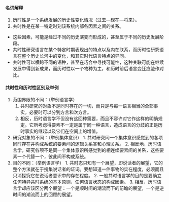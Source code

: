 #### 名词解释
1. 历时性是一个系统发展的历史性变化情况（过去—现在—将来）。
2. 共时性是在某一特定时刻该系统内部各因素之间的关系。
- 这些因素，可能是经过不同的历史演变而形成的，甚至属于不同的历史发展阶段。
- 共时性研究语言在某个特定时期表现出的特点以及内在联系，而历时性研究语言在整个历史长河中的变化，和其它时代语言特点的异同。
- 共时性可以横跨不同的语种，甚至在巧合中寻找可能性，这种关联可能在继续发展中得到新成果，而历时性以一个物种为主，和历时前后语言变迁痕迹作对比。

#### 共时性和历时性区别及举例
1. 范围界限的不同：（举例语言学）
	1. 共时研究的对象不是同时存在的一切，而只是与每一语言相当的全部事实，必要时可以分到方言和次方言。
	2. 相反，历时语言学不但没有这回种需要，而且不容许对它作这样的明确规定。它所考虑得要素不一定是属于同一种语言，造成语言的分歧的正是历时事实的继起以及它们在空间上的增值。
2. 研究对象的不同：（举例集体意识）
		1. 共时研究同一个集体意识感觉到的各项同时存在并构成系统的要素间的逻辑关系答和心理关系。
		2. 相反地，历时语言学，研究各项不是同一个集体意识所感觉到的相连续要素间的关系，这些要素一个代替一个，彼此间不构成系统。
3. 目的不同：（举例语言学）
		1. 共时态只知有一个展望，即说话者的展望，它的整个方法就在于搜集说话者的证词。要想知道一件事物的实在程度，必须而且只消探究它在说话者意识中的存在程度。
		2. 一般共时语言学的目的是要确立任何特异共时系统的基本原则，任何语言状态的构成因素。
		3. 相反，历时语言学却应该区分两个展望：一个是顺时间的潮流而下的前瞻的展望，一个是逆时间的潮流而上的回顾的展望。
